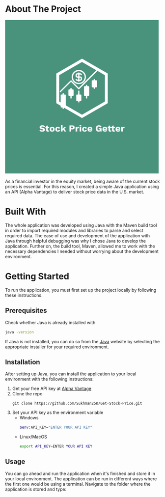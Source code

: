 # About The Project

<img src="https://github.com/Sukhman25K/Get-Stock-Price/blob/main/StockPriceGetter-Logo.png?raw=true" alt="Image of the application's name with a candle bars and dollar symbol" height="500" width="500">

As a financial investor in the equity market, being aware of the current stock prices is essential. For this reason, I created a simple Java application using an API (Alpha Vantage) to deliver stock price data in the U.S. market.

# Built With
The whole application was developed using Java with the Maven build tool in order to import required modules and libraries to parse and select required data. The ease of use and development of the application with Java through helpful debugging was why I chose Java to develop the application. Further on, the build tool, Maven, allowed me to work with the necessary dependencies I needed without worrying about the development environment.

# Getting Started
To run the application, you must first set up the project locally by following these instructions.

## Prerequisites
Check whether Java is already installed with
```sh
java -version
```
If Java is not installed, you can do so from the <a href="https://www.java.com/en/download/">Java</a> website by selecting the appropriate installer for your required environment.

## Installation
After setting up Java, you can install the application to your local environment with the following instructions:
1. Get your free API key at <a href="https://www.alphavantage.co/support/#api-key">Alpha Vantage</a>
2. Clone the repo
   ```
   git clone https://github.com/Sukhman25K/Get-Stock-Price.git
   ```
3. Set your API key as the environment variable
   * Windows
     ```sh
     $env:API_KEY="ENTER YOUR API KEY"
     ```
   * Linux/MacOS
     ```sh
     export API_KEY=ENTER YOUR API KEY
     ```

## Usage
You can go ahead and run the application when it's finished and store it in your local environment. The application can be run in different ways where the first one would be using a terminal. Navigate to the folder where the application is stored and type:

